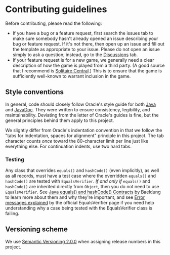 # Contributing guidelines
Before contributing, please read the following:
* If you have a bug or a feature request, first search the issues tab to make sure somebody hasn't already opened an issue describing your bug or feature request. If it's not there, then open up an issue and fill out the template as appropriate to your issue. Please do not open an issue simply to ask a question; instead, go to the [Discussions](https://github.com/StrangerCoug/FreeSolitaire/discussions) tab.
* If your feature request is for a new game, we generally need a clear description of how the game is played from a third party. (A good source that I recommend is [Solitaire Central](http://www.solitairecentral.com/rules/).) This is to ensure that the game is sufficiently well-known to warrant inclusion in the game.

## Style conventions
In general, code should closely follow Oracle's style guide for both [Java](https://www.oracle.com/technetwork/java/javase/documentation/codeconvtoc-136057.html) and [JavaDoc](https://www.oracle.com/technetwork/java/javase/documentation/index-137868.html). They were written to ensure consistency, legibility, and maintainability. Deviating from the letter of Oracle's guides is fine, but the general principles behind them apply to this project.

We slightly differ from Oracle's indentation convention in that we follow the "tabs for indentation, spaces for alignment" principle in this project. The tab character counts _once_ toward the 80-character limit per line just like everything else. For continuation indents, use two hard tabs.

### Testing
Any class that overrides `equals()` and `hashCode()` (even implicitly), as well as all records, must have a test case where the overridden `equals()` and `hashCode()` are tested with `EqualsVerifier`. _If and only if_ `equals()` and `hashCode()` are inherited directly from `Object`, then you do not need to use `EqualsVerifier`. See [Java equals() and hashCode() Contracts](https://www.baeldung.com/java-equals-hashcode-contracts) by Baeldung to learn more about them and why they're important, and see [Error messages explained](https://jqno.nl/equalsverifier/errormessages/) by the official EqualsVerifier page if you need help understanding why a case being tested with the EqualsVerifier class is failing.

## Versioning scheme
We use [Semantic Versioning 2.0.0](https://semver.org/) when assigning release numbers in this project.
